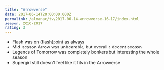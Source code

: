 ```yaml
---
title: "Arrowverse"
date: 2017-06-14T20:00:00.000Z
permalink: /almanac/tv/2017-06-14-arrowverse-16-17/index.html
season: 2016-2017
rating: 3
---
```


- Flash was on (flash)point as always
- Mid-season Arrow was unbearable, but overall a decent season
- Legends of Tomorrow was completely bonkers but interesting the whole season
- Supergirl still doesn't feel like it fits in the Arrowverse